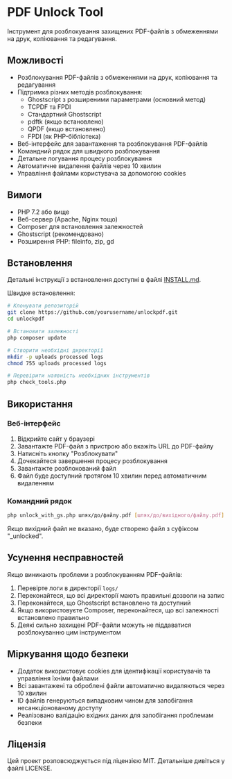 # PDF Unlock Tool

Інструмент для розблокування захищених PDF-файлів з обмеженнями на друк, копіювання та редагування.

## Можливості

- Розблокування PDF-файлів з обмеженнями на друк, копіювання та редагування
- Підтримка різних методів розблокування:
  - Ghostscript з розширеними параметрами (основний метод)
  - TCPDF та FPDI
  - Стандартний Ghostscript
  - pdftk (якщо встановлено)
  - QPDF (якщо встановлено)
  - FPDI (як PHP-бібліотека)
- Веб-інтерфейс для завантаження та розблокування PDF-файлів
- Командний рядок для швидкого розблокування
- Детальне логування процесу розблокування
- Автоматичне видалення файлів через 10 хвилин
- Управління файлами користувача за допомогою cookies

## Вимоги

- PHP 7.2 або вище
- Веб-сервер (Apache, Nginx тощо)
- Composer для встановлення залежностей
- Ghostscript (рекомендовано)
- Розширення PHP: fileinfo, zip, gd

## Встановлення

Детальні інструкції з встановлення доступні в файлі [INSTALL.md](INSTALL.md).

Швидке встановлення:

```bash
# Клонувати репозиторій
git clone https://github.com/yourusername/unlockpdf.git
cd unlockpdf

# Встановити залежності
php composer update

# Створити необхідні директорії
mkdir -p uploads processed logs
chmod 755 uploads processed logs

# Перевірити наявність необхідних інструментів
php check_tools.php
```

## Використання

### Веб-інтерфейс

1. Відкрийте сайт у браузері
2. Завантажте PDF-файл з пристрою або вкажіть URL до PDF-файлу
3. Натисніть кнопку "Розблокувати"
4. Дочекайтеся завершення процесу розблокування
5. Завантажте розблокований файл
6. Файл буде доступний протягом 10 хвилин перед автоматичним видаленням

### Командний рядок

```bash
php unlock_with_gs.php шлях/до/файлу.pdf [шлях/до/вихідного/файлу.pdf]
```

Якщо вихідний файл не вказано, буде створено файл з суфіксом "_unlocked".

## Усунення несправностей

Якщо виникають проблеми з розблокуванням PDF-файлів:

1. Перевірте логи в директорії `logs/`
2. Переконайтеся, що всі директорії мають правильні дозволи на запис
3. Переконайтеся, що Ghostscript встановлено та доступний
4. Якщо використовуєте Composer, переконайтеся, що всі залежності встановлено правильно
5. Деякі сильно захищені PDF-файли можуть не піддаватися розблокуванню цим інструментом

## Міркування щодо безпеки

- Додаток використовує cookies для ідентифікації користувачів та управління їхніми файлами
- Всі завантажені та оброблені файли автоматично видаляються через 10 хвилин
- ID файлів генеруються випадковим чином для запобігання несанкціонованому доступу
- Реалізовано валідацію вхідних даних для запобігання проблемам безпеки

## Ліцензія

Цей проект розповсюджується під ліцензією MIT. Детальніше дивіться у файлі LICENSE.
